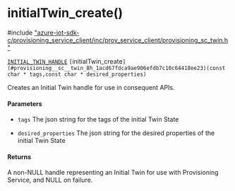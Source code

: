 # initialTwin_create()

\#include ["azure-iot-sdk-c/provisioning_service_client/inc/prov_service_client/provisioning_sc_twin.h"](../iot-c-ref-provisioning-sc-twin-h.md)  

[`INITIAL_TWIN_HANDLE`](#provisioning__sc__twin_8h_1a8230047b4f4613e6691e5a741e65797f) `[`initialTwin_create`](#provisioning__sc__twin_8h_1acd67fdca9ae906efdb7c10c64418ee23)(const char * tags,const char * desired_properties)`

Creates an Initial Twin handle for use in consequent APIs.

#### Parameters
* `tags` The json string for the tags of the initial Twin State 

* `desired_properties` The json string for the desired properties of the initial Twin State

#### Returns
A non-NULL handle representing an Initial Twin for use with Provisioning Service, and NULL on failure.

